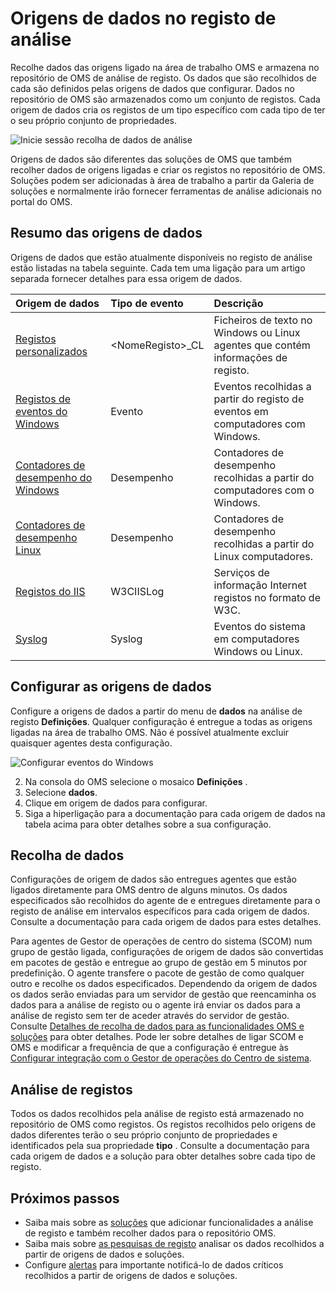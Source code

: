 <properties 
   pageTitle="Origens de dados no registo de análise | Microsoft Azure"
   description="Origens de dados definem os dados que recolhe de análise de registo da agentes e outro ligados origens.  Este artigo descreve o conceito de como a análise de registo utiliza origens de dados, explica os detalhes de como configurá-los e fornece um resumo das origens de dados diferentes disponíveis."
   services="log-analytics"
   documentationCenter=""
   authors="bwren"
   manager="jwhit"
   editor="tysonn" />
<tags 
   ms.service="log-analytics"
   ms.devlang="na"
   ms.topic="article"
   ms.tgt_pltfrm="na"
   ms.workload="infrastructure-services"
   ms.date="10/18/2016"
   ms.author="bwren" />

# <a name="data-sources-in-log-analytics"></a>Origens de dados no registo de análise

Recolhe dados das origens ligado na área de trabalho OMS e armazena no repositório de OMS de análise de registo.  Os dados que são recolhidos de cada são definidos pelas origens de dados que configurar.  Dados no repositório de OMS são armazenados como um conjunto de registos.  Cada origem de dados cria os registos de um tipo específico com cada tipo de ter o seu próprio conjunto de propriedades.

![Inicie sessão recolha de dados de análise](./media/log-analytics-data-sources/overview.png)

Origens de dados são diferentes das soluções de OMS que também recolher dados de origens ligadas e criar os registos no repositório de OMS.  Soluções podem ser adicionadas à área de trabalho a partir da Galeria de soluções e normalmente irão fornecer ferramentas de análise adicionais no portal do OMS.  

## <a name="summary-of-data-sources"></a>Resumo das origens de dados

Origens de dados que estão atualmente disponíveis no registo de análise estão listadas na tabela seguinte.  Cada tem uma ligação para um artigo separada fornecer detalhes para essa origem de dados.

| Origem de dados | Tipo de evento | Descrição |
|:--|:--|:--|
| [Registos personalizados](log-analytics-data-sources-custom-logs.md) | \<NomeRegisto\>_CL | Ficheiros de texto no Windows ou Linux agentes que contém informações de registo. |
| [Registos de eventos do Windows](log-analytics-data-sources-windows-events.md) | Evento | Eventos recolhidas a partir do registo de eventos em computadores com Windows. |
| [Contadores de desempenho do Windows](log-analytics-data-sources-performance-counters.md) | Desempenho | Contadores de desempenho recolhidas a partir do computadores com o Windows. |
| [Contadores de desempenho Linux](log-analytics-data-sources-performance-counters.md) | Desempenho | Contadores de desempenho recolhidas a partir do Linux computadores. |
| [Registos do IIS](log-analytics-data-sources-iis-logs.md) | W3CIISLog | Serviços de informação Internet registos no formato de W3C. |
| [Syslog](log-analytics-data-sources-syslog.md) | Syslog | Eventos do sistema em computadores Windows ou Linux. |

## <a name="configuring-data-sources"></a>Configurar as origens de dados

Configure a origens de dados a partir do menu de **dados** na análise de registo **Definições**.  Qualquer configuração é entregue a todas as origens ligadas na área de trabalho OMS.  Não é possível atualmente excluir quaisquer agentes desta configuração.

![Configurar eventos do Windows](./media/log-analytics-data-sources/configure-events.png)

2. Na consola do OMS selecione o mosaico **Definições** .
3. Selecione **dados**.
4. Clique em origem de dados para configurar.
5. Siga a hiperligação para a documentação para cada origem de dados na tabela acima para obter detalhes sobre a sua configuração.

## <a name="data-collection"></a>Recolha de dados

Configurações de origem de dados são entregues agentes que estão ligados diretamente para OMS dentro de alguns minutos.  Os dados especificados são recolhidos do agente de e entregues diretamente para o registo de análise em intervalos específicos para cada origem de dados.  Consulte a documentação para cada origem de dados para estes detalhes.

Para agentes de Gestor de operações de centro do sistema (SCOM) num grupo de gestão ligada, configurações de origem de dados são convertidas em pacotes de gestão e entregue ao grupo de gestão em 5 minutos por predefinição.  O agente transfere o pacote de gestão de como qualquer outro e recolhe os dados especificados. Dependendo da origem de dados os dados serão enviadas para um servidor de gestão que reencaminha os dados para a análise de registo ou o agente irá enviar os dados para a análise de registo sem ter de aceder através do servidor de gestão. Consulte [Detalhes de recolha de dados para as funcionalidades OMS e soluções](log-analytics-add-solutions.md#data-collection-details-for-oms-features-and-solutions) para obter detalhes.  Pode ler sobre detalhes de ligar SCOM e OMS e modificar a frequência de que a configuração é entregue às [Configurar integração com o Gestor de operações do Centro de sistema](log-analytics-om-agents.md).

## <a name="log-analytics-records"></a>Análise de registos

Todos os dados recolhidos pela análise de registo está armazenado no repositório de OMS como registos.  Os registos recolhidos pelo origens de dados diferentes terão o seu próprio conjunto de propriedades e identificados pela sua propriedade **tipo** .  Consulte a documentação para cada origem de dados e a solução para obter detalhes sobre cada tipo de registo.


## <a name="next-steps"></a>Próximos passos

- Saiba mais sobre as [soluções](log-analytics-add-solutions.md) que adicionar funcionalidades a análise de registo e também recolher dados para o repositório OMS.
- Saiba mais sobre [as pesquisas de registo](log-analytics-log-searches.md) analisar os dados recolhidos a partir de origens de dados e soluções.  
- Configure [alertas](log-analytics-alerts.md) para importante notificá-lo de dados críticos recolhidos a partir de origens de dados e soluções.
